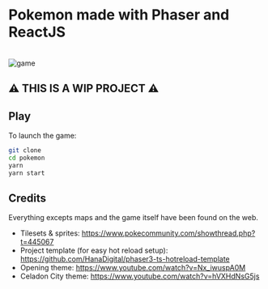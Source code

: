 <p align='center'>
    <h1>Pokemon made with Phaser and ReactJS</h1>
    <br/>
    <img src="https://i.imgur.com/xBIXfpI.gif" alt="game">
    <br/>
    <h2>⚠️ THIS IS A WIP PROJECT ⚠️</h2>
</p>

## Play

To launch the game:

```bash
git clone
cd pokemon
yarn
yarn start
```

## Credits

Everything excepts maps and the game itself have been found on the web.

- Tilesets & sprites: https://www.pokecommunity.com/showthread.php?t=445067
- Project template (for easy hot reload setup): https://github.com/HanaDigital/phaser3-ts-hotreload-template
- Opening theme: https://www.youtube.com/watch?v=Nx_iwuspA0M
- Celadon City theme: https://www.youtube.com/watch?v=hVXHdNsG5js

